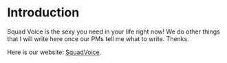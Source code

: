 # Introduction

Squad Voice is the sexy you need in your life right now! We do other things that I will write here once our PMs tell me what to write. Thenks.

Here is our website: [SquadVoice](https://www.squadvoice.co/).

